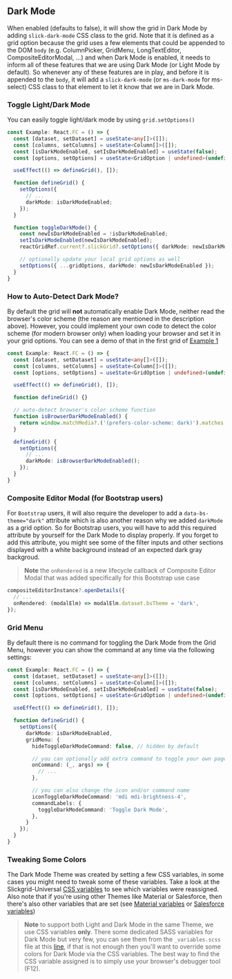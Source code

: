 ## Dark Mode

When enabled (defaults to false), it will show the grid in Dark Mode by adding `slick-dark-mode` CSS class to the grid. Note that it is defined as a grid option because the grid uses a few elements that could be appended to the DOM `body` (e.g. ColumnPicker, GridMenu, LongTextEditor, CompositeEditorModal, ...) and when Dark Mode is enabled, it needs to inform all of these features that we are using Dark Mode (or Light Mode by default). So whenever any of these features are in play, and before it is appended to the `body`, it will add a `slick-dark-mode` (or `ms-dark-mode` for ms-select) CSS class to that element to let it know that we are in Dark Mode.


### Toggle Light/Dark Mode

You can easily toggle light/dark mode by using `grid.setOptions()`

```ts
const Example: React.FC = () => {
  const [dataset, setDataset] = useState<any[]>([]);
  const [columns, setColumns] = useState<Column[]>([]);
  const [isDarkModeEnabled, setIsDarkModeEnabled] = useState(false);
  const [options, setOptions] = useState<GridOption | undefined>(undefined);

  useEffect(() => defineGrid(), []);

  function defineGrid() {
    setOptions({
      // ...
      darkMode: isDarkModeEnabled;
    });
  }

  function toggleDarkMode() {
    const newIsDarkModeEnabled = !isDarkModeEnabled;
    setIsDarkModeEnabled(newIsDarkModeEnabled);
    reactGridRef.current?.slickGrid?.setOptions({ darkMode: newIsDarkModeEnabled });

    // optionally update your local grid options as well
    setOptions({ ...gridOptions, darkMode: newIsDarkModeEnabled });
  }
}
```

### How to Auto-Detect Dark Mode?

By default the grid will **not** automatically enable Dark Mode, neither read the browser's color scheme (the reason are mentioned in the description above). However, you could implement your own code to detect the color scheme (for modern browser only) when loading your browser and set it in your grid options. You can see a demo of that in the first grid of [Example 1](https://ghiscoding.github.io/slickgrid-react-demos/#/example1)

```ts
const Example: React.FC = () => {
  const [dataset, setDataset] = useState<any[]>([]);
  const [columns, setColumns] = useState<Column[]>([]);
  const [options, setOptions] = useState<GridOption | undefined>(undefined);

  useEffect(() => defineGrid(), []);

  function defineGrid() {}

  // auto-detect browser's color scheme function
  function isBrowserDarkModeEnabled() {
    return window.matchMedia?.('(prefers-color-scheme: dark)').matches ?? false;
  }

  defineGrid() {
    setOptions({
      // ...
      darkMode: isBrowserDarkModeEnabled();
    });
  }
}
```

### Composite Editor Modal (for Bootstrap users)

For `Bootstrap` users, it will also require the developer to add a `data-bs-theme="dark"` attribute which is also another reason why we added `darkMode` as a grid option. So for Bootstrap users, you will have to add this required attribute by yourself for the Dark Mode to display properly. If you forget to add this attribute, you might see some of the filter inputs and other sections displayed with a white background instead of an expected dark gray backgroud.

> **Note** the `onRendered` is a new lifecycle callback of Composite Editor Modal that was added specifically for this Bootstrap use case

```ts
compositeEditorInstance?.openDetails({
  // ...
  onRendered: (modalElm) => modalElm.dataset.bsTheme = 'dark',
});
```

### Grid Menu
By default there is no command for toggling the Dark Mode from the Grid Menu, however you can show the command at any time via the following settings:

```ts
const Example: React.FC = () => {
  const [dataset, setDataset] = useState<any[]>([]);
  const [columns, setColumns] = useState<Column[]>([]);
  const [isDarkModeEnabled, setIsDarkModeEnabled] = useState(false);
  const [options, setOptions] = useState<GridOption | undefined>(undefined);

  useEffect(() => defineGrid(), []);

  function defineGrid() {
    setOptions({
      darkMode: isDarkModeEnabled,
      gridMenu: {
        hideToggleDarkModeCommand: false, // hidden by default

        // you can optionally add extra command to toggle your own page styling as well
        onCommand: (_, args) => {
          // ...
        },

        // you can also change the icon and/or command name
        iconToggleDarkModeCommand: 'mdi mdi-brightness-4',
        commandLabels: {
          toggleDarkModeCommand: 'Toggle Dark Mode',
        },
      }
    });
  }
}
```

### Tweaking Some Colors

The Dark Mode Theme was created by setting a few CSS variables, in some cases you might need to tweak some of these variables. Take a look at the Slickgrid-Universal [CSS variables](https://github.com/ghiscoding/slickgrid-universal/blob/670946dcedd330a70d2e88127a0042474e7a5348/packages/common/src/styles/_variables.scss#L976-L985) to see which variables were reassigned. Also note that if you're using other Themes like Material or Salesforce, then there's also other variables that are set (see [Material variables](https://github.com/ghiscoding/slickgrid-universal/blob/670946dcedd330a70d2e88127a0042474e7a5348/packages/common/src/styles/_variables-theme-material.scss#L159-L189) or [Salesforce variables](https://github.com/ghiscoding/slickgrid-universal/blob/670946dcedd330a70d2e88127a0042474e7a5348/packages/common/src/styles/_variables-theme-salesforce.scss#L202-L219))

> **Note** to support both Light and Dark Mode in the same Theme, we use CSS variables **only**. There some dedicated SASS variables for Dark Mode but very few, you can see them from the `_variables.scss` file at this [line](https://github.com/ghiscoding/slickgrid-universal/blob/dc5d402db61460a25e8921efeebda37ac1c18791/packages/common/src/styles/_variables.scss#L944-L953), if that is not enough then you'll want to override some colors for Dark Mode via the CSS variables. The best way to find the CSS variable assigned is to simply use your browser's debugger tool (F12).
